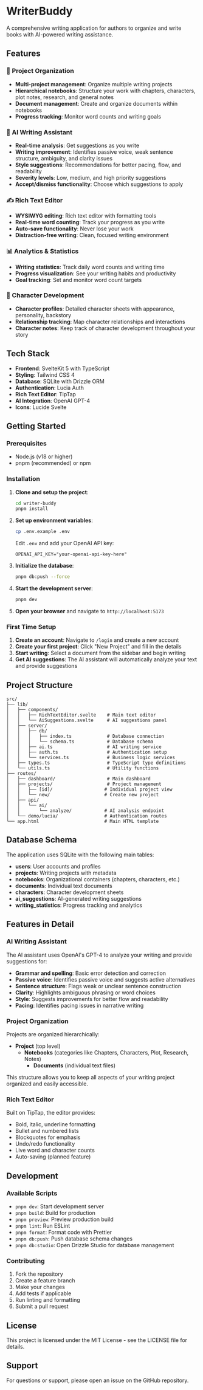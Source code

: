 # WriterBuddy

A comprehensive writing application for authors to organize and write books with AI-powered writing assistance.

## Features

### 📖 Project Organization
- **Multi-project management**: Organize multiple writing projects
- **Hierarchical notebooks**: Structure your work with chapters, characters, plot notes, research, and general notes
- **Document management**: Create and organize documents within notebooks
- **Progress tracking**: Monitor word counts and writing goals

### 🤖 AI Writing Assistant
- **Real-time analysis**: Get suggestions as you write
- **Writing improvement**: Identifies passive voice, weak sentence structure, ambiguity, and clarity issues
- **Style suggestions**: Recommendations for better pacing, flow, and readability
- **Severity levels**: Low, medium, and high priority suggestions
- **Accept/dismiss functionality**: Choose which suggestions to apply

### ✍️ Rich Text Editor
- **WYSIWYG editing**: Rich text editor with formatting tools
- **Real-time word counting**: Track your progress as you write
- **Auto-save functionality**: Never lose your work
- **Distraction-free writing**: Clean, focused writing environment

### 📊 Analytics & Statistics
- **Writing statistics**: Track daily word counts and writing time
- **Progress visualization**: See your writing habits and productivity
- **Goal tracking**: Set and monitor word count targets

### 👥 Character Development
- **Character profiles**: Detailed character sheets with appearance, personality, backstory
- **Relationship tracking**: Map character relationships and interactions
- **Character notes**: Keep track of character development throughout your story

## Tech Stack

- **Frontend**: SvelteKit 5 with TypeScript
- **Styling**: Tailwind CSS 4
- **Database**: SQLite with Drizzle ORM
- **Authentication**: Lucia Auth
- **Rich Text Editor**: TipTap
- **AI Integration**: OpenAI GPT-4
- **Icons**: Lucide Svelte

## Getting Started

### Prerequisites
- Node.js (v18 or higher)
- pnpm (recommended) or npm

### Installation

1. **Clone and setup the project**:
   ```bash
   cd writer-buddy
   pnpm install
   ```

2. **Set up environment variables**:
   ```bash
   cp .env.example .env
   ```
   
   Edit `.env` and add your OpenAI API key:
   ```
   OPENAI_API_KEY="your-openai-api-key-here"
   ```

3. **Initialize the database**:
   ```bash
   pnpm db:push --force
   ```

4. **Start the development server**:
   ```bash
   pnpm dev
   ```

5. **Open your browser** and navigate to `http://localhost:5173`

### First Time Setup

1. **Create an account**: Navigate to `/login` and create a new account
2. **Create your first project**: Click "New Project" and fill in the details
3. **Start writing**: Select a document from the sidebar and begin writing
4. **Get AI suggestions**: The AI assistant will automatically analyze your text and provide suggestions

## Project Structure

```
src/
├── lib/
│   ├── components/
│   │   ├── RichTextEditor.svelte    # Main text editor
│   │   └── AiSuggestions.svelte     # AI suggestions panel
│   ├── server/
│   │   ├── db/
│   │   │   ├── index.ts             # Database connection
│   │   │   └── schema.ts            # Database schema
│   │   ├── ai.ts                    # AI writing service
│   │   ├── auth.ts                  # Authentication setup
│   │   └── services.ts              # Business logic services
│   ├── types.ts                     # TypeScript type definitions
│   └── utils.ts                     # Utility functions
├── routes/
│   ├── dashboard/                   # Main dashboard
│   ├── projects/                    # Project management
│   │   ├── [id]/                   # Individual project view
│   │   └── new/                    # Create new project
│   ├── api/
│   │   └── ai/
│   │       └── analyze/            # AI analysis endpoint
│   └── demo/lucia/                 # Authentication routes
└── app.html                        # Main HTML template
```

## Database Schema

The application uses SQLite with the following main tables:

- **users**: User accounts and profiles
- **projects**: Writing projects with metadata
- **notebooks**: Organizational containers (chapters, characters, etc.)
- **documents**: Individual text documents
- **characters**: Character development sheets
- **ai_suggestions**: AI-generated writing suggestions
- **writing_statistics**: Progress tracking and analytics

## Features in Detail

### AI Writing Assistant

The AI assistant uses OpenAI's GPT-4 to analyze your writing and provide suggestions for:

- **Grammar and spelling**: Basic error detection and correction
- **Passive voice**: Identifies passive voice and suggests active alternatives
- **Sentence structure**: Flags weak or unclear sentence construction
- **Clarity**: Highlights ambiguous phrasing or word choices
- **Style**: Suggests improvements for better flow and readability
- **Pacing**: Identifies pacing issues in narrative writing

### Project Organization

Projects are organized hierarchically:

- **Project** (top level)
  - **Notebooks** (categories like Chapters, Characters, Plot, Research, Notes)
    - **Documents** (individual text files)

This structure allows you to keep all aspects of your writing project organized and easily accessible.

### Rich Text Editor

Built on TipTap, the editor provides:

- Bold, italic, underline formatting
- Bullet and numbered lists
- Blockquotes for emphasis
- Undo/redo functionality
- Live word and character counts
- Auto-saving (planned feature)

## Development

### Available Scripts

- `pnpm dev`: Start development server
- `pnpm build`: Build for production
- `pnpm preview`: Preview production build
- `pnpm lint`: Run ESLint
- `pnpm format`: Format code with Prettier
- `pnpm db:push`: Push database schema changes
- `pnpm db:studio`: Open Drizzle Studio for database management

### Contributing

1. Fork the repository
2. Create a feature branch
3. Make your changes
4. Add tests if applicable
5. Run linting and formatting
6. Submit a pull request

## License

This project is licensed under the MIT License - see the LICENSE file for details.

## Support

For questions or support, please open an issue on the GitHub repository.
